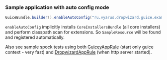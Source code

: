 ### Sample application with auto config mode

```java
GuiceBundle.builder().enableAutoConfig("ru.vyarus.dropwizard.guice.examples")
```

`enableAutoConfig` implicitly installs `CoreInstallersBundle` (all core installers) and perform classpath scan for 
extensions. So `SampleResource` will be found and registered automatically.

Also see sample spock tests using both [GuiceyAppRule](https://github.com/xvik/dropwizard-guicey#testing) (start only guice context - very fast) and 
[DropwizardAppRule](http://www.dropwizard.io/1.0.0/docs/manual/testing.html) (when http server started).